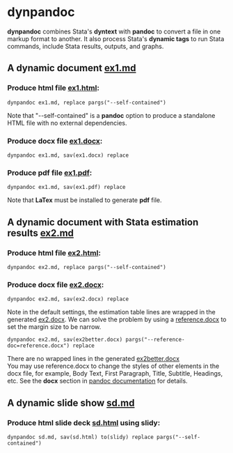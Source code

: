 # dynpandoc

**dynpandoc** combines Stata's **dyntext** with **pandoc** to convert a file in one 
markup format to another. It also process Stata's **dynamic tags** to run Stata 
commands, include Stata results, outputs, and graphs.
  
## A dynamic document [ex1.md](examples/ex1.md)

### Produce html file [ex1.html](examples/ex1.html):

```
dynpandoc ex1.md, replace pargs("--self-contained")
```

Note that "--self-contained" is a **pandoc** option to produce a standalone HTML file with no external 
dependencies. 

### Produce docx file [ex1.docx](examples/ex1.docx):

```
dynpandoc ex1.md, sav(ex1.docx) replace
```


### Produce pdf file [ex1.pdf](examples/ex1.pdf):

```
dynpandoc ex1.md, sav(ex1.pdf) replace
```

Note that **LaTex** must be installed to generate **pdf** file.

## A dynamic document with Stata estimation results  [ex2.md](examples/ex2.md) 

### Produce html file [ex2.html](examples/ex2.html):

```
dynpandoc ex2.md, replace pargs("--self-contained")
```

### Produce docx file [ex2.docx](examples/ex2.docx):

```
dynpandoc ex2.md, sav(ex2.docx) replace
```

Note in the default settings, the estimation table lines are wrapped in the generated 
[ex2.docx](examples/ex2.docx). We can solve the problem by using a 
[reference.docx](examples/reference.docx) to set the margin size to be narrow.
 
```
dynpandoc ex2.md, sav(ex2better.docx) pargs("--reference-doc=reference.docx") replace
```
 
There are no wrapped lines in the generated [ex2better.docx](examples/ex2better.docx)  
You may use reference.docx to change the styles of other elements in the docx file, 
for example, Body Text, First Paragraph, Title, Subtitle, Headings, etc. See 
the **docx** section in [pandoc documentation](https://pandoc.org/MANUAL.html) for details.   
 
## A dynamic slide show [sd.md](examples/sd.md)

### Produce html slide deck [sd.html](examples/sd.html) using **slidy**:

```
dynpandoc sd.md, sav(sd.html) to(slidy) replace pargs("--self-contained")
```
